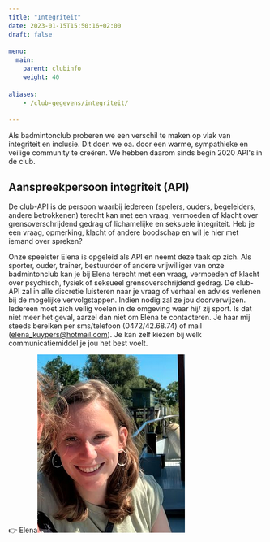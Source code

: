 ```yaml
---
title: "Integriteit"
date: 2023-01-15T15:50:16+02:00
draft: false

menu:
  main:
    parent: clubinfo
    weight: 40

aliases:
    - /club-gegevens/integriteit/   

---
```

Als badmintonclub proberen we een verschil te maken op vlak van integriteit en inclusie. Dit doen we oa. door een warme, sympathieke en veilige community te creëren. We hebben daarom sinds begin 2020 API's in de club. 


## Aanspreekpersoon integriteit (API)
De club-API is de persoon waarbij iedereen (spelers, ouders, begeleiders, andere betrokkenen) terecht kan met een vraag, vermoeden of klacht over grensoverschrijdend gedrag of lichamelijke en seksuele integriteit. Heb je een vraag, opmerking, klacht of andere boodschap en wil je hier met iemand over spreken? 

Onze speelster Elena is opgeleid als API en neemt deze taak op zich. 
Als sporter, ouder, trainer, bestuurder of andere vrijwilliger van onze badmintonclub kan je bij Elena terecht met een vraag, vermoeden of klacht over psychisch, fysiek of seksueel grensoverschrijdend gedrag.
De club-API zal in alle discretie luisteren naar je vraag of verhaal en advies verlenen bij de mogelijke vervolgstappen. Indien nodig zal ze jou doorverwijzen.
Iedereen moet zich veilig voelen in de omgeving waar hij/ zij sport. Is dat niet meer het geval, aarzel dan niet om Elena te contacteren. Je haar mij steeds bereiken per sms/telefoon (0472/42.68.74) of mail (elena_kuypers@hotmail.com). Je kan zelf kiezen bij welk communicatiemiddel je jou het best voelt.
  
    

👉 Elena![Elena](images/API.jpg)